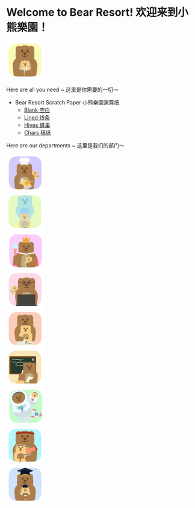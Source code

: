 # Welcome to Bear Resort! 欢迎来到小熊樂園！

<img src="/logos/default-bear.png" width="100" height="100"><br>

Here are all you need ~ 这里是你需要的一切～
- Bear Resort Scratch Paper 小熊樂園演算纸
    - [Blank 空白](/Scratch-Paper/Blank.pdf)
    - [Lined 线条](/Scratch-Paper/Lined.pdf)
    - [Hives 蜂巢](/Scratch-Paper/Hives.pdf)
    - [Chars 稿纸](/Scratch-Paper/Characters.pdf)

Here are our departments ~ 这里是我们的部门～

<img src="/logos/endeavor-cook.png" width="100" height="100"><br>
<img src="/logos/future-tech.png" width="100" height="100"><br>
<img src="/logos/king-domain.png" width="100" height="100"><br>
<img src="/logos/lab-researcher.png" width="100" height="100"><br>
<img src="/logos/literati-writer.png" width="100" height="100"><br>
<img src="/logos/math-subspce.png" width="100" height="100"><br>
<img src="/logos/space-traveler.png" width="100" height="100"><br>
<img src="/logos/sports-athlete.png" width="100" height="100"><br>
<img src="/logos/study-abroad.png" width="100" height="100"><br>

